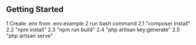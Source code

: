 ## Getting Started

1 Create .env from .env.example
2 run bash command
    2.1 "composer install"
    2.2 "npm install"
    2.3 "npm run build"
    2.4 "php artisan key:generate"
    2.5 "php artisan serve"

